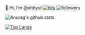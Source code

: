 👋 Hi, I’m @ohbyul [![hits](https://hits.seeyoufarm.com/api/count/incr/badge.svg?url=https%3A%2F%2Fgithub.com%2Fohbyul&count_bg=%237A7A7A&title_bg=%23FFADCC&icon=reverbnation.svg&icon_color=%23FF0000&title=hits&edge_flat=false)](https://hits.seeyoufarm.com) ![followers](https://img.shields.io/github/followers/ohbyul?style=social)


![Anurag's github stats](https://github-readme-stats.vercel.app/api?username=ohbyul&show_icons=true&theme=radical)



[![Top Langs](https://github-readme-stats.vercel.app/api/top-langs/?username=ohbyul)](https://github.com/anuraghazra/github-readme-stats)
